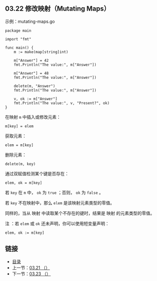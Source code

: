 ## 03.22 修改映射（Mutating Maps）

示例：mutating-maps.go

    package main

    import "fmt"

    func main() {
    	m := make(map[string]int)

    	m["Answer"] = 42
    	fmt.Println("The value:", m["Answer"])

    	m["Answer"] = 48
    	fmt.Println("The value:", m["Answer"])

    	delete(m, "Answer")
    	fmt.Println("The value:", m["Answer"])

    	v, ok := m["Answer"]
    	fmt.Println("The value:", v, "Present?", ok)
    }

在映射 `m` 中插入或修改元素：

    m[key] = elem

获取元素：

    elem = m[key]

删除元素：

    delete(m, key)

通过双赋值检测某个键是否存在：

    elem, ok = m[key]

若 `key` 在 `m` 中， `ok` 为 `true` ；否则， `ok` 为 `false` 。

若 `key` 不在映射中，那么 `elem` 是该映射元素类型的零值。

同样的，当从 映射 中读取某个不存在的键时，结果是 映射 的元素类型的零值。

注 ：若 `elem` 或 `ok` 还未声明，你可以使用短变量声明：

    elem, ok := m[key]

## 链接
* [目录](https://github.com/alpha2018/go-zh/blob/master/tour/directory.md)
* 上一节：[03.21 （）](https://github.com/alpha2018/go-zh/blob/master/tour/03.21.md)
* 下一节：[03.23 （）](https://github.com/alpha2018/go-zh/blob/master/tour/03.23.md)
